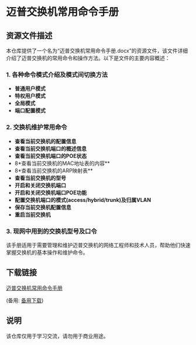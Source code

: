 # 迈普交换机常用命令手册

## 资源文件描述

本仓库提供了一个名为“迈普交换机常用命令手册.docx”的资源文件，该文件详细介绍了迈普交换机的常用命令和操作方法。以下是文件的主要内容概述：

### 1. 各种命令模式介绍及模式间切换方法
- **普通用户模式**
- **特权用户模式**
- **全局模式**
- **端口配置模式**

### 2. 交换机维护常用命令
- **查看当前交换机的配置信息**
- **查看当前交换机端口的概述信息**
- **查看当前交换机端口的POE状态**
- 8*查看当前交换机的MAC地址表的内容**
- 8*查看当前交换机的ARP映射表**
- **查看当前交换机的型号**
- **开启和关闭交换机端口**
- **开启和关闭交换机端口POE功能**
- **配置交换机端口的模式(access/hybrid/trunk)及归属VLAN**
- **保存当前交换机配置信息**
- **重启当前交换机**

### 3. 现网中用到的交换机型号及口令

该手册适用于需要管理和维护迈普交换机的网络工程师和技术人员，帮助他们快速掌握交换机的基本操作和维护命令。

## 下载链接
[迈普交换机常用命令手册](https://pan.quark.cn/s/6b226099687a) 

(备用: [备用下载](https://pan.baidu.com/s/1vA9Be2tsz2TdNa6YOeY2jw?pwd=1234))

## 说明

该仓库仅用于学习交流，请勿用于商业用途。
